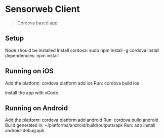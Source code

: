 # Sensorweb Client

> Cordova based app

## Setup

Node should be installed
Install cordova: sudo npm install -g cordova
Install dependencies: npm install

## Running on iOS

Add the platform: cordova platform add ios
Run: cordova build ios

Install the app with xCode

## Running on Android

Add the platform: cordova platform add android
Run: cordova build android
Build generated in: ~/platforms/android/build/outputs/apk
Run: adb install android-debug.apk